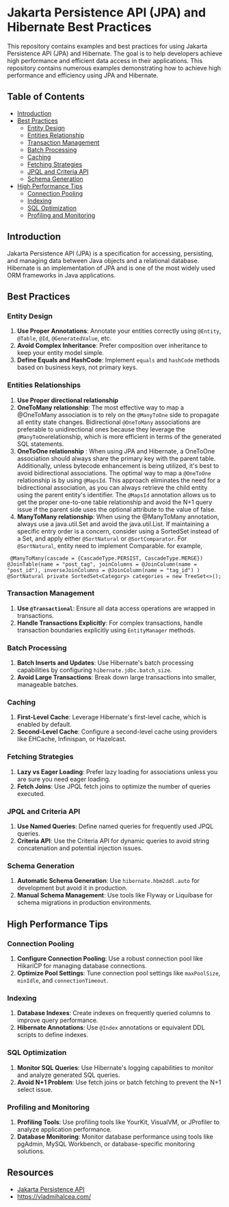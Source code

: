 # Jakarta Persistence API (JPA) and Hibernate Best Practices

This repository contains examples and best practices for using Jakarta Persistence API (JPA) and Hibernate. The goal is to help developers achieve high performance and efficient data access in their applications.
This repository contains numerous examples demonstrating how to achieve high performance and efficiency using JPA and Hibernate.
## Table of Contents

- [Introduction](#introduction)
- [Best Practices](#best-practices)
    - [Entity Design](#entity-design)
    - [Entities Relationship](#entities-relationship)
    - [Transaction Management](#transaction-management)
    - [Batch Processing](#batch-processing)
    - [Caching](#caching)
    - [Fetching Strategies](#fetching-strategies)
    - [JPQL and Criteria API](#jpql-and-criteria-api)
    - [Schema Generation](#schema-generation)
- [High Performance Tips](#high-performance-tips)
    - [Connection Pooling](#connection-pooling)
    - [Indexing](#indexing)
    - [SQL Optimization](#sql-optimization)
    - [Profiling and Monitoring](#profiling-and-monitoring)

## Introduction

Jakarta Persistence API (JPA) is a specification for accessing, persisting, and managing data between Java objects and a relational database. Hibernate is an implementation of JPA and is one of the most widely used ORM frameworks in Java applications.

## Best Practices

### Entity Design

1. **Use Proper Annotations**: Annotate your entities correctly using `@Entity`, `@Table`, `@Id`, `@GeneratedValue`, etc.
2. **Avoid Complex Inheritance**: Prefer composition over inheritance to keep your entity model simple.
3. **Define Equals and HashCode**: Implement `equals` and `hashCode` methods based on business keys, not primary keys.

### Entities Relationships

1. **Use Proper directional relationship**
2. **OneToMany relationship**: The most effective way to map a @OneToMany association is to rely on the `@ManyToOne` side to propagate all entity state changes.
     Bidirectional `@OneToMany` associations are preferable to unidirectional ones because they leverage the `@ManyToOne`relationship, which is more efficient
     in terms of the generated SQL statements.
3. **OneToOne relationship** : When using JPA and Hibernate, a OneToOne association should always share the primary key 
     with the parent table. Additionally, unless bytecode enhancement is being utilized, it's best to avoid bidirectional associations.
     The optimal way to map a `@OneToOne` relationship is by using `@MapsId`. This approach eliminates the need for a bidirectional association, 
     as you can always retrieve the child entity using the parent entity's identifier.
     The `@MapsId` annotation allows us to get the proper one-to-one table relationship and avoid the N+1 query issue if the parent side uses the optional attribute to the value of false.
4. **ManyToMany relationship**: When using the @ManyToMany annotation, always use a java.util.Set and avoid the java.util.List.
   If maintaining a specific entry order is a concern, consider using a SortedSet instead of a Set, and apply 
   either `@SortNatural` or `@SortComparator`. For `@SortNatural`, entity need to implement Comparable. for example,

` @ManyToMany(cascade = {CascadeType.PERSIST, CascadeType.MERGE})
   @JoinTable(name = "post_tag",
   joinColumns = @JoinColumn(name = "post_id"),
   inverseJoinColumns = @JoinColumn(name = "tag_id")
   )
   @SortNatural
   private SortedSet<Category> categories = new TreeSet<>();`

### Transaction Management

1. **Use `@Transactional`**: Ensure all data access operations are wrapped in transactions.
2. **Handle Transactions Explicitly**: For complex transactions, handle transaction boundaries explicitly using `EntityManager` methods.

### Batch Processing

1. **Batch Inserts and Updates**: Use Hibernate's batch processing capabilities by configuring `hibernate.jdbc.batch_size`.
2. **Avoid Large Transactions**: Break down large transactions into smaller, manageable batches.

### Caching

1. **First-Level Cache**: Leverage Hibernate's first-level cache, which is enabled by default.
2. **Second-Level Cache**: Configure a second-level cache using providers like EHCache, Infinispan, or Hazelcast.

### Fetching Strategies

1. **Lazy vs Eager Loading**: Prefer lazy loading for associations unless you are sure you need eager loading.
2. **Fetch Joins**: Use JPQL fetch joins to optimize the number of queries executed.

### JPQL and Criteria API

1. **Use Named Queries**: Define named queries for frequently used JPQL queries.
2. **Criteria API**: Use the Criteria API for dynamic queries to avoid string concatenation and potential injection issues.

### Schema Generation

1. **Automatic Schema Generation**: Use `hibernate.hbm2ddl.auto` for development but avoid it in production.
2. **Manual Schema Management**: Use tools like Flyway or Liquibase for schema migrations in production environments.

## High Performance Tips

### Connection Pooling

1. **Configure Connection Pooling**: Use a robust connection pool like HikariCP for managing database connections.
2. **Optimize Pool Settings**: Tune connection pool settings like `maxPoolSize`, `minIdle`, and `connectionTimeout`.

### Indexing

1. **Database Indexes**: Create indexes on frequently queried columns to improve query performance.
2. **Hibernate Annotations**: Use `@Index` annotations or equivalent DDL scripts to define indexes.

### SQL Optimization

1. **Monitor SQL Queries**: Use Hibernate's logging capabilities to monitor and analyze generated SQL queries.
2. **Avoid N+1 Problem**: Use fetch joins or batch fetching to prevent the N+1 select issue.

### Profiling and Monitoring

1. **Profiling Tools**: Use profiling tools like YourKit, VisualVM, or JProfiler to analyze application performance.
2. **Database Monitoring**: Monitor database performance using tools like pgAdmin, MySQL Workbench, or database-specific monitoring solutions.

## Resources

- [Jakarta Persistence API](https://jakarta.ee/specifications/persistence/)
- https://vladmihalcea.com/